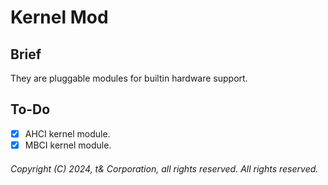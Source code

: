 # Kernel Mod

## Brief

They are pluggable modules for builtin hardware support.

## To-Do

- [X] AHCI kernel module.
- [X] MBCI kernel module.

###### Copyright (C) 2024, t& Corporation, all rights reserved. All rights reserved.
